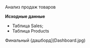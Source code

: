 Анализ продаж товаров

**Исходные данные**  
- Таблица Sales;
- Таблица Products

Финальный {дашборд](Dashboard.jpg)

